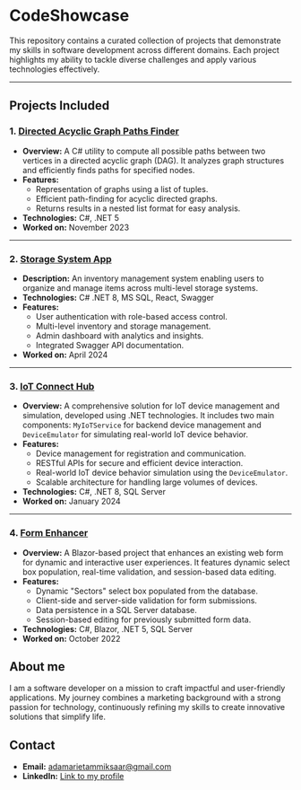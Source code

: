 # CodeShowcase

This repository contains a curated collection of projects that demonstrate my skills in software development across different domains. Each project highlights my ability to tackle diverse challenges and apply various technologies effectively.

---

## Projects Included

### 1. [Directed Acyclic Graph Paths Finder](https://github.com/eiramada/CodeShowcase/tree/main/DirectedAcyclicGraphPathsFinder)
- **Overview:** A C# utility to compute all possible paths between two vertices in a directed acyclic graph (DAG). It analyzes graph structures and efficiently finds paths for specified nodes.
- **Features:**
  - Representation of graphs using a list of tuples.
  - Efficient path-finding for acyclic directed graphs.
  - Returns results in a nested list format for easy analysis.
- **Technologies:** C#, .NET 5
- **Worked on:** November 2023

---

### 2. [Storage System App](https://github.com/eiramada/CodeShowcase/tree/main/StorageSystemApp)
- **Description:** An inventory management system enabling users to organize and manage items across multi-level storage systems.
- **Technologies:** C# .NET 8, MS SQL, React, Swagger
- **Features:**
  - User authentication with role-based access control.
  - Multi-level inventory and storage management.
  - Admin dashboard with analytics and insights.
  - Integrated Swagger API documentation.
- **Worked on:** April 2024

---

### 3. [IoT Connect Hub](https://github.com/eiramada/CodeShowcase/tree/main/IoTConnectHub)
- **Overview:** A comprehensive solution for IoT device management and simulation, developed using .NET technologies. It includes two main components: `MyIoTService` for backend device management and `DeviceEmulator` for simulating real-world IoT device behavior.
- **Features:**
  - Device management for registration and communication.
  - RESTful APIs for secure and efficient device interaction.
  - Real-world IoT device behavior simulation using the `DeviceEmulator`.
  - Scalable architecture for handling large volumes of devices.
- **Technologies:** C#, .NET 8, SQL Server
- **Worked on:** January 2024

---

### 4. [Form Enhancer](https://github.com/eiramada/CodeShowcase/tree/main/FormEnhancer)
- **Overview:** A Blazor-based project that enhances an existing web form for dynamic and interactive user experiences. It features dynamic select box population, real-time validation, and session-based data editing.
- **Features:**
  - Dynamic "Sectors" select box populated from the database.
  - Client-side and server-side validation for form submissions.
  - Data persistence in a SQL Server database.
  - Session-based editing for previously submitted form data.
- **Technologies:** C#, Blazor, .NET 5, SQL Server
- **Worked on:** October 2022



## About me
I am a software developer on a mission to craft impactful and user-friendly applications. My journey combines a marketing background with a strong passion for technology, continuously refining my skills to create innovative solutions that simplify life.

## Contact
- **Email:** [adamarietammiksaar@gmail.com](mailto:adamarietammiksaar@gmail.com)  
- **LinkedIn:** [Link to my profile](https://www.linkedin.com/in/adamarietammiksaar/)
